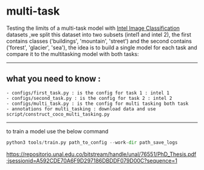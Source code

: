 # multi-task
Testing the limits of a multi-task model with [Intel Image Classification ]([https://www.kaggle.com/datasets/puneet6060intel-image-classification](https://www.kaggle.com/datasets/puneet6060/intel-image-classification)) datasets ,we split this  dataset into two subsets (intel1 and intel 2), the first contains classes ('buildings', 'mountain', 'street') and the second contains ('forest', 'glacier', 'sea'), the idea is to build a single model for each task and compare it to the multitasking model with both tasks:

---------------------------------------------------------------------------------------------------------
## what you need to know : 
    - configs/first_task.py : is the config for task 1 : intel 1
    - configs/second_task.py : is the config for task 2 : intel 2
    - configs/multi_task.py : is the config for multi tasking both task
    - annotations for multi_tasking : download data and use script/construct_coco_multi_tasking.py

----------------------------------------------------------------------------------------------------------

to train a model use the below command
```py
python3 tools/train.py path_to_config --work-dir path_save_logs

```


https://repositorio.unal.edu.co/bitstream/handle/unal/76551/PhD_Thesis.pdf;jsessionid=A592CDE70A6F9D297186DBDDF079D00C?sequence=1
